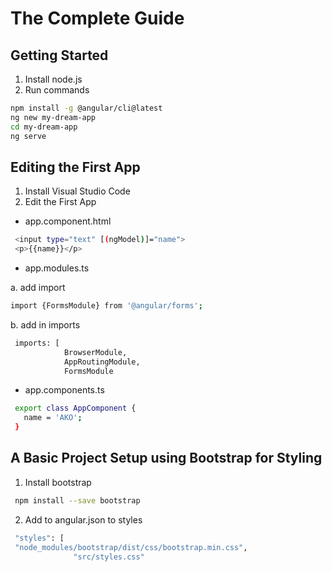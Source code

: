 # The Complete Guide

## Getting Started
1. Install node.js
2. Run commands
```sh
npm install -g @angular/cli@latest
ng new my-dream-app
cd my-dream-app
ng serve
```

## Editing the First App
1. Install Visual Studio Code
2. Edit the First App

- app.component.html
```sh
 <input type="text" [(ngModel)]="name">
 <p>{{name}}</p>
```

- app.modules.ts
  
a. add import
```sh
import {FormsModule} from '@angular/forms';
```

b. add in imports
```sh
 imports: [
            BrowserModule,
            AppRoutingModule,
            FormsModule
```
- app.components.ts
```sh
 export class AppComponent {
   name = 'AKO';
 }
```

## A Basic Project Setup using Bootstrap for Styling
1. Install bootstrap 
```sh
 npm install --save bootstrap
```
2. Add to angular.json to styles
```sh
 "styles": [
 "node_modules/bootstrap/dist/css/bootstrap.min.css",
              "src/styles.css" 
```
